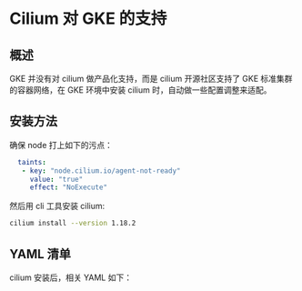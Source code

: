 # Cilium 对 GKE 的支持

## 概述

GKE 并没有对 cilium 做产品化支持，而是 cilium 开源社区支持了 GKE 标准集群的容器网络，在 GKE 环境中安装 cilium 时，自动做一些配置调整来适配。

## 安装方法

确保 node 打上如下的污点：

```yaml
  taints:
   - key: "node.cilium.io/agent-not-ready"
     value: "true"
     effect: "NoExecute"
```

然后用 cli 工具安装 cilium:

```bash
cilium install --version 1.18.2
```

## YAML 清单

cilium 安装后，相关 YAML 如下：

<Tabs>
  <TabItem value="1" label="cilium">
    <FileBlock file="vendor/gcloud/cilium.yaml" showLineNumbers />
  </TabItem>
  <TabItem value="2" label="cilium-config">
    <FileBlock file="vendor/gcloud/cilium-config.yaml" showLineNumbers />
  </TabItem>
  <TabItem value="3" label="cilium-operator">
    <FileBlock file="vendor/gcloud/cilium-operator.yaml" showLineNumbers />
  </TabItem>
  <TabItem value="4" label="cilium-envoy">
    <FileBlock file="vendor/gcloud/cilium-envoy.yaml" showLineNumbers />
  </TabItem>
  <TabItem value="5" label="cilium-envoy-config">
    <FileBlock file="vendor/gcloud/cilium-envoy-config.yaml" showLineNumbers />
  </TabItem>
</Tabs>
